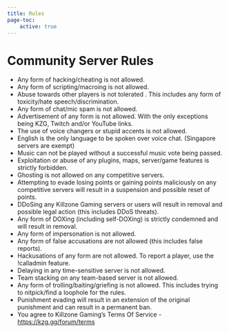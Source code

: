 ```yaml
---
title: Rules
page-toc:
    active: true
---
```


# Community Server Rules
* Any form of hacking/cheating is not allowed.
* Any form of scripting/macroing is not allowed.
* Abuse towards other players is not tolerated . This includes any form of toxicity/hate speech/discrimination.
* Any form of chat/mic spam is not allowed.
* Advertisement of any form is not allowed. With the only exceptions being KZG, Twitch and/or YouTube links.
* The use of voice changers or stupid accents is not allowed.
* English is the only language to be spoken over voice chat. (Singapore servers are exempt)
* Music can not be played without a successful music vote being passed.
* Exploitation or abuse of any plugins, maps, server/game features is strictly forbidden.
* Ghosting is not allowed on any competitive servers.
* Attempting to evade losing points or gaining points maliciously on any competitive servers will result in a suspension and possible reset of points.
* DDoSing any Killzone Gaming servers or users will result in removal and possible legal action (this includes DDoS threats). 
* Any form of DOXing (including self-DOXing) is strictly condemned and will result in removal. 
* Any form of impersonation is not allowed.
* Any form of false accusations are not allowed (this includes false reports).
* Hackusations of any form are not allowed. To report a player, use the !calladmin feature.
* Delaying in any time-sensitive server is not allowed.
* Team stacking on any team-based server is not allowed.
* Any form of trolling/baiting/griefing is not allowed. This includes trying to nitpick/find a loophole for the rules. 
* Punishment evading will result in an extension of the original punishment and can result in a permanent ban.
* You agree to Killzone Gaming’s Terms Of Service - https://kzg.gg/forum/terms